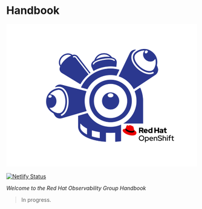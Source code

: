 # Handbook

![RHOBS](content/images/logo.png)

[![Netlify Status](https://api.netlify.com/api/v1/badges/f0764fff-c6f4-46e5-8b46-e265782f42f1/deploy-status)](https://app.netlify.com/sites/rhobs-handbook/deploys)

*Welcome to the Red Hat Observability Group Handbook*

> In progress.
